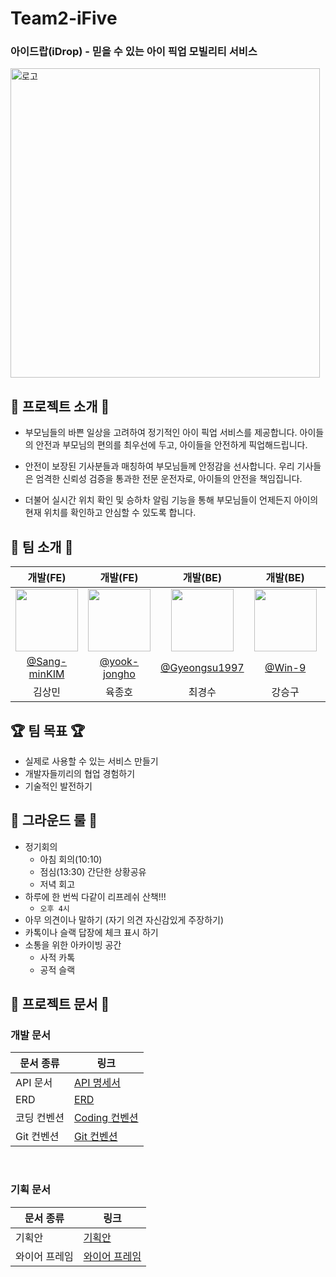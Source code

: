 # Team2-iFive

### 아이드랍(iDrop) - 믿을 수 있는 아이 픽업 모빌리티 서비스

<img width="495" alt="로고" src="https://github.com/softeerbootcamp-3rd/Team2-iFive/assets/39684697/b7561593-a4a6-4130-84ff-826161ee78c1">


## 🐥 프로젝트 소개 🚗
- 부모님들의 바쁜 일상을 고려하여 정기적인 아이 픽업 서비스를 제공합니다. 아이들의 안전과 부모님의 편의를 최우선에 두고, 아이들을 안전하게 픽업해드립니다.

- 안전이 보장된 기사분들과 매칭하여 부모님들께 안정감을 선사합니다. 우리 기사들은 엄격한 신뢰성 검증을 통과한 전문 운전자로, 아이들의 안전을 책임집니다.

- 더불어 실시간 위치 확인 및 승하차 알림 기능을 통해 부모님들이 언제든지 아이의 현재 위치를 확인하고 안심할 수 있도록 합니다.

## 🙌 팀 소개 🙌

|                                개발(FE)                              |                                개발(FE)                                |                              개발(BE)                               |                             개발(BE)                                |                              개발(BE)                              |
| :-----------------------------------------------------------------: | :-------------------------------------------------------------------: | :----------------------------------------------------------------: | :---------------------------------------------------------------: | :----------------------------------------------------------------: |
| <img src="https://github.com/Sang-minKIM.png" width="100" height="100"> | <img src="https://github.com/yook-jongho.png" width="100" height="100"> | <img src="https://github.com/Gyeongsu1997.png" width="100" height="100"> | <img src="https://github.com/Win-9.png" width="100" height="100">     | <img src="https://github.com/eekrwl.png" width="100" height="100"> |
|               [@Sang-minKIM](https://github.com/Sang-minKIM)            |              [@yook-jongho](https://github.com/yook-jongho)     |                [@Gyeongsu1997](https://github.com/Gyeongsu1997)      |                [@Win-9](https://github.com/Win-9)                 |                [@eekrwl](https://github.com/eekrwl)                |              
|                               김상민                                  |                                육종호                                 |                               최경수                                  |                              강승구                                 |                               안채완                               |                               

## 🏆️ 팀 목표 🏆️

- 실제로 사용할 수 있는 서비스 만들기
- 개발자들끼리의 협업 경험하기
- 기술적인 발전하기

## 📜 그라운드 룰 📜

- 정기회의
  - 아침 회의(10:10)
  - 점심(13:30) 간단한 상황공유
  - 저녁 회고
- 하루에 한 번씩 다같이 리프레쉬 산책!!!
  - `오후 4시`
- 아무 의견이나 말하기 (자기 의견 자신감있게 주장하기)
- 카톡이나 슬랙 답장에 체크 표시 하기
- 소통을 위한 아카이빙 공간
  - 사적 카톡
  - 공적 슬랙

## 📃 프로젝트 문서 📃

### 개발 문서

| 문서 종류          | 링크                                                                               |
| ------------------ | ---------------------------------------------------------------------------------- |
| API 문서           | [API 명세서](https://scalloped-hubcap-8c3.notion.site/API-37b47d5ead004049a4010e52aed3c73c) |
| ERD                | [ERD](https://www.erdcloud.com/d/xQ5iLZGSgB8bL73gm) |
| 코딩 컨벤션        | [Coding 컨벤션](https://github.com/softeerbootcamp-3rd/Team2-iFive/wiki/Coding-Convention)  |
| Git 컨벤션        | [Git 컨벤션](https://github.com/softeerbootcamp-3rd/Team2-iFive/wiki/Git-Convention)        |


<br/>

### 기획 문서

| 문서 종류     | 링크                                                                                                                                                                                                                           |
| ------------- | ------------------------------------------------------------------------------------------------------------------------------------------------------------------------------------------------------------------------------ |
| 기획안     | [기획안](https://github.com/softeerbootcamp-3rd/Team2-iFive/wiki/%EA%B8%B0%ED%9A%8D%EC%95%88)|
| 와이어 프레임 | [와이어 프레임](https://www.figma.com/file/E3AXcTrejyzuaIczrBVhQO/%EC%95%84%EC%9D%B4%EB%93%9C%EB%9E%8D?type=design&node-id=1554-255&mode=design) |

<br/><br/>
